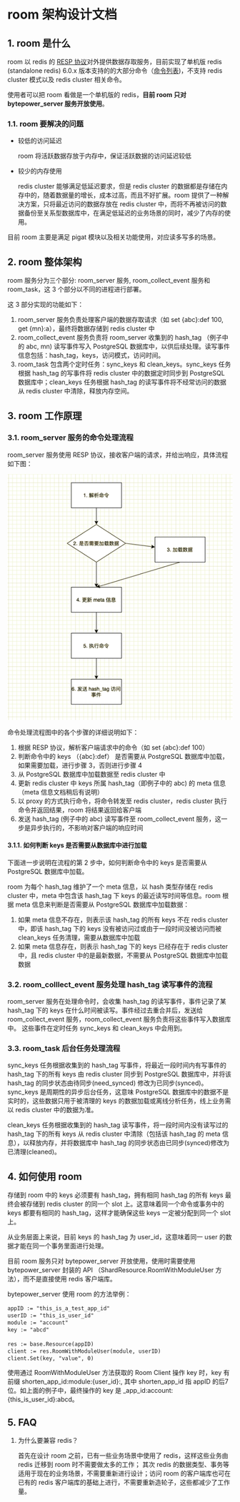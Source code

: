 # room 架构设计文档

## 1. room 是什么

room 以 redis 的 [RESP 协议](https://redis.io/topics/protocol)对外提供数据存取服务，目前实现了单机版 redis (standalone redis) 6.0.x 版本支持的的大部分命令（[命令列表](commands.md))，不支持 redis cluster 模式以及 redis cluster 相关命令。

使用者可以把 room 看做是一个单机版的 redis，**目前 room 只对 bytepower_server 服务开放使用**。

### 1.1. room 要解决的问题

+  较低的访问延迟

   room 将活跃数据存放于内存中，保证活跃数据的访问延迟较低

+  较少的内存使用

   redis cluster 能够满足低延迟要求，但是 redis cluster 的数据都是存储在内存中的，随着数据量的增长，成本过高，而且不好扩展。room 提供了一种解决方案，只将最近访问的数据存放在 redis cluster 中，而将不再被访问的数据备份至关系型数据库中，在满足低延迟的业务场景的同时，减少了内存的使用。

目前 room 主要是满足 pigat 模块以及相关功能使用，对应读多写多的场景。


## 2. room 整体架构

room 服务分为三个部分: room_server 服务, room_collect_event 服务和 room_task，这 3 个部分以不同的进程进行部署。

这 3 部分实现的功能如下：

1. room_server 服务负责处理客户端的数据存取请求（如 set {abc}:def 100, get {mn}:a），最终将数据存储到 redis cluster 中
2. room_collect_event 服务负责将 room_server 收集到的 hash_tag （例子中的 abc, mn) 读写事件写入 PostgreSQL 数据库中，以供后续处理。读写事件信息包括：hash_tag，keys，访问模式，访问时间。
3. room_task 包含两个定时任务：sync_keys 和 clean_keys。sync_keys 任务根据 hash_tag 的写事件将 redis cluster 中的数据定时同步到 PostgreSQL 数据库中；clean_keys 任务根据 hash_tag 的读写事件将不经常访问的数据从 redis cluster 中清除，释放内存空间。

## 3. room 工作原理

### 3.1. room_server 服务的命令处理流程

room_server 服务使用 RESP 协议，接收客户端的请求，并给出响应，具体流程如下图：

![命令处理流程](command_process.png)

命令处理流程图中的各个步骤的详细说明如下：

1. 根据 RESP 协议，解析客户端请求中的命令（如 set {abc}:def 100）
2. 判断命令中的 keys （{abc}:def） 是否需要从 PostgreSQL 数据库中加载，如果需要加载，进行步骤 3，否则进行步骤 4
3. 从 PostgreSQL 数据库中加载数据至 redis cluster 中
4. 更新 redis cluster 中 keys 所属 hash_tag（即例子中的 abc) 的 meta 信息（meta 信息文档稍后有说明）
5. 以 proxy 的方式执行命令，将命令转发至 redis cluster，redis cluster 执行命令并返回结果，room 将结果返回给客户端
6. 发送 hash_tag (例子中的 abc) 读写事件至 room_collect_event 服务，这一步是异步执行的，不影响对客户端的响应时间

#### 3.1.1. 如何判断 keys 是否需要从数据库中进行加载

下面进一步说明在流程的第 2 步中，如何判断命令中的 keys 是否需要从 PostgreSQL 数据库中加载。

room 为每个 hash_tag 维护了一个 meta 信息，以 hash 类型存储在 redis cluster 中，meta 中包含该 hash_tag 下 keys 的最近读写时间等信息。room 根据 meta 信息来判断是否需要从 PostgreSQL 数据库中加载数据：

1. 如果 meta 信息不存在，则表示该 hash_tag 的所有 keys 不在 redis cluster 中，即该 hash_tag 下的 keys 没有被访问过或由于一段时间没被访问而被 clean_keys 任务清理，需要从数据库中加载
2. 如果 meta 信息存在，则表示 hash_tag 下的 keys 已经存在于 redis cluster 中，且 redis cluster 中的是最新数据，不需要从 PostgreSQL 数据库中加载数据

### 3.2. room_colllect_event 服务处理 hash_tag 读写事件的流程

room_server 服务在处理命令时，会收集 hash_tag 的读写事件，事件记录了某 hash_tag 下的 keys 在什么时间被读写。事件经过去重合并后，发送给 room_collect_event 服务，room_collect_event 服务负责将这些事件写入数据库中。
这些事件在定时任务 sync_keys 和 clean_keys 中会用到。

### 3.3. room_task 后台任务处理流程

sync_keys 任务根据收集到的 hash_tag 写事件，将最近一段时间内有写事件的 hash_tag 下的所有 keys 由 redis cluster 同步到 PostgreSQL 数据库中，并将该 hash_tag 的同步状态由待同步(need_synced) 修改为已同步(synced)。
sync_keys 是周期性的异步后台任务，这意味 PostgreSQL 数据库中的数据不是实时的，这些数据只用于被清理的 keys 的数据加载或离线分析任务，线上业务需以 redis cluster 中的数据为准。

clean_keys 任务根据收集到的 hash_tag 读写事件，将一段时间内没有读写过的 hash_tag 下的所有 keys 从 redis cluster 中清除（包括该 hash_tag 的 meta 信息），以释放内存，并将数据库中 hash_tag 的同步状态由已同步(synced)修改为已清理(cleaned)。

## 4. 如何使用 room

存储到 room 中的 keys 必须要有 hash_tag，拥有相同 hash_tag 的所有 keys 最终会被存储到 redis cluster 的同一个 slot 上。这意味着同一个命令或事务中的 keys 都要有相同的 hash_tag，这样才能确保这些 keys 一定被分配到同一个 slot 上。

从业务层面上来说，目前 keys 的 hash_tag 为 user_id，这意味着同一 user 的数据才能在同一个事务里面进行处理。

目前 room 服务只对 bytepower_server 开放使用，使用时需要使用 bytepower_server 封装的 API （ShardResource.RoomWithModuleUser 方法），而不是直接使用 redis 客户端库。

bytepower_server 使用 room 的方法举例：

```
appID := "this_is_a_test_app_id"
userID := "this_is_user_id"
module := "account"
key := "abcd"

res := base.Resource(appID)
client := res.RoomWithModuleUser(module, userID)
client.Set(key, "value", 0)
```

使用通过 RoomWithModuleUser 方法获取的 Room Client 操作 key 时，key 有前缀 shorten_app_id:module:{user_id}:, 其中 shorten_app_id 指 appID 的后7位。如上面的例子中，最终操作的 key 是 _app_id:account:{this_is_user_id}:abcd。


## 5. FAQ

1. 为什么要兼容 redis？

   首先在设计 room 之前，已有一些业务场景中使用了 redis，这样这些业务由 redis 迁移到 room 时不需要做太多的工作；
   其次 redis 的数据类型、事务等适用于现在的业务场景，不需要重新进行设计；访问 room 的客户端库也可在已有的 redis 客户端库的基础上进行，不需要重新造轮子，这些都减少了工作量。
